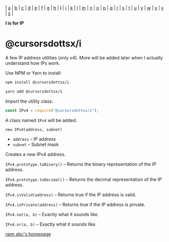 | [a](https://www.npmjs.com/package/@cursorsdottsx/a)
| [b](https://www.npmjs.com/package/@cursorsdottsx/b)
| [c](https://www.npmjs.com/package/@cursorsdottsx/c)
| [d](https://www.npmjs.com/package/@cursorsdottsx/d)
| [e](https://www.npmjs.com/package/@cursorsdottsx/e)
| [f](https://www.npmjs.com/package/@cursorsdottsx/f)
| [g](https://www.npmjs.com/package/@cursorsdottsx/g)
| [h](https://www.npmjs.com/package/@cursorsdottsx/h)
| **i**
| [j](https://www.npmjs.com/package/@cursorsdottsx/j)
| [k](https://www.npmjs.com/package/@cursorsdottsx/k)
| [l](https://www.npmjs.com/package/@cursorsdottsx/l)
| [m](https://www.npmjs.com/package/@cursorsdottsx/m)
| [n](https://www.npmjs.com/package/@cursorsdottsx/n)
| [o](https://www.npmjs.com/package/@cursorsdottsx/o)
| [p](https://www.npmjs.com/package/@cursorsdottsx/p)
| [q](https://www.npmjs.com/package/@cursorsdottsx/q)
| [r](https://www.npmjs.com/package/@cursorsdottsx/r)
| [s](https://www.npmjs.com/package/@cursorsdottsx/s)
| [t](https://www.npmjs.com/package/@cursorsdottsx/t)
| [u](https://www.npmjs.com/package/@cursorsdottsx/u)
| [v](https://www.npmjs.com/package/@cursorsdottsx/v)
| [w](https://www.npmjs.com/package/@cursorsdottsx/w)
| [x](https://www.npmjs.com/package/@cursorsdottsx/x)
| [y](https://www.npmjs.com/package/@cursorsdottsx/y)
| [z](https://www.npmjs.com/package/@cursorsdottsx/z)
|

**I is for IP**

# @cursorsdottsx/i

A few IP address utilities (only v4). More will be added later when I actually understand how IPs work.

Use NPM or Yarn to install:

```bash
npm install @cursorsdottsx/i
```

```bash
yarn add @cursorsdottsx/i
```

Import the utility class:

```js
const IPv4 = require("@cursorsdottsx/i");
```

A class named `IPv4` will be added.

`new IPv4(address, subnet)`

-   `address` – IP address
-   `subnet` – Subnet mask

Creates a new IPv4 address.

`IPv4.prototype.toBinary()` – Returns the binary representation of the IP address.

`IPv4.prototype.toDecimal()` – Returns the decimal representation of the IP address.

`IPv4.isValid(address)` – Returns true if the IP address is valid.

`IPv4.isPrivate(address)` – Returns true if the IP address is private.

`IPv4.not(a, b)` – Exactly what it sounds like.

`IPv4.or(a, b)` – Exactly what it sounds like.

[npm abc's homepage](https://codepen.io/cursorsdottsx/full/KKWNRaY)
